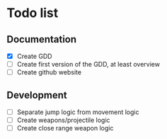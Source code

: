 # Todo list
## Documentation
- [X] Create GDD
- [ ] Create first version of the GDD, at least overview
- [ ] Create github website

## Development
- [ ] Separate jump logic from movement logic
- [ ] Create weapons/projectile logic
- [ ] Create close range weapon logic
